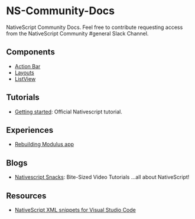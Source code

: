 # NS-Community-Docs
NativeScript Community Docs. Feel free to contribute requesting access from the NativeScript Community #general Slack Channel.

## Components
- [Action Bar](action-bar.md)
- [Layouts](layouts.md)
- [ListView](list-view.md)

## Tutorials
- [Getting started](http://docs.nativescript.org/start/getting-started): Official Nativescript tutorial.

## Experiences
- [Rebuilding Modulus app](http://developer.telerik.com/content-types/opinion/my-nativescript-experience/)

## Blogs
- [Nativescript Snacks](http://nativescriptsnacks.com/): Bite-Sized Video Tutorials ...all about NativeScript!

## Resources
- [NativeScript XML snippets for Visual Studio Code](https://github.com/tsvetan-ganev/nativescript-vscode-snippets)